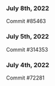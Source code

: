 ### July 8th, 2022

Commit #85463

### July 5th, 2022

Commit #314353


### July 4th, 2022

Commit #72281
